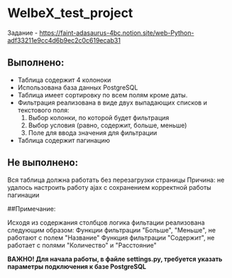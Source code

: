 # WelbeX_test_project
Задание - https://faint-adasaurus-4bc.notion.site/web-Python-adf33211e9cc4d6b9ec2c0c619ecab31

## Выполнено:

* Таблица содержит 4 колоноки
* Использована база данных PostgreSQL
* Таблица имеет сортировку по всем полям кроме даты. 
* Фильтрация реализована в виде двух выпадающих списков и текстового поля:
  1) Выбор колонки, по которой будет фильтрация
  2) Выбор условия (равно, содержит, больше, меньше)
  3) Поле для ввода значения для фильтрации
* Таблица содержит пагинацию

## Не выполнено:

Вся таблица должна работать без перезагрузки страницы
Причина:
не удалось настроить работу ajax с сохранением корректной работы пагинации

##Примечание:

Исходя из содержания столбцов логика фильтации реализована следующим образом:
Функции фильтрации "Больше", "Меньше", не работают с полем "Название"
Функция фильтрации "Содержит", не работает с полями "Количество" и "Расстояние"

**ВАЖНО! Для начала работы, в файле settings.py, требуется указать параметры подключения к базе PostgreSQL**
